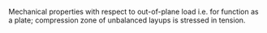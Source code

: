 ﻿Mechanical properties with respect to out-of-plane load i.e. for function as a plate; compression zone of unbalanced layups is stressed in tension.